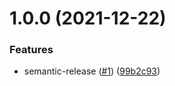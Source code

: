 # 1.0.0 (2021-12-22)


### Features

* semantic-release ([#1](https://github.com/kepler16/next-cljs/issues/1)) ([99b2c93](https://github.com/kepler16/next-cljs/commit/99b2c934c8c8b66f7f6085e64be45f616f4ba779))
